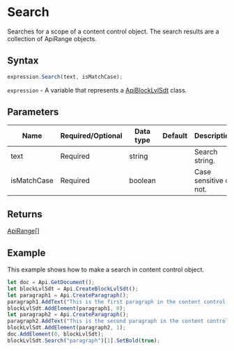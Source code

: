 # Search

Searches for a scope of a content control object. The search results are a collection of ApiRange objects.

## Syntax

```javascript
expression.Search(text, isMatchCase);
```

`expression` - A variable that represents a [ApiBlockLvlSdt](../ApiBlockLvlSdt.md) class.

## Parameters

| **Name** | **Required/Optional** | **Data type** | **Default** | **Description** |
| ------------- | ------------- | ------------- | ------------- | ------------- |
| text | Required | string |  | Search string. |
| isMatchCase | Required | boolean |  | Case sensitive or not. |

## Returns

[ApiRange](../../ApiRange/ApiRange.md)[]

## Example

This example shows how to make a search in content control object.

```javascript editor-
let doc = Api.GetDocument();
let blockLvlSdt = Api.CreateBlockLvlSdt();
let paragraph1 = Api.CreateParagraph();
paragraph1.AddText("This is the first paragraph in the content control.");
blockLvlSdt.AddElement(paragraph1, 0);
let paragraph2 = Api.CreateParagraph();
paragraph2.AddText("This is the second paragraph in the content control.");
blockLvlSdt.AddElement(paragraph2, 1);
doc.AddElement(0, blockLvlSdt);
blockLvlSdt.Search("paragraph")[1].SetBold(true);
```
